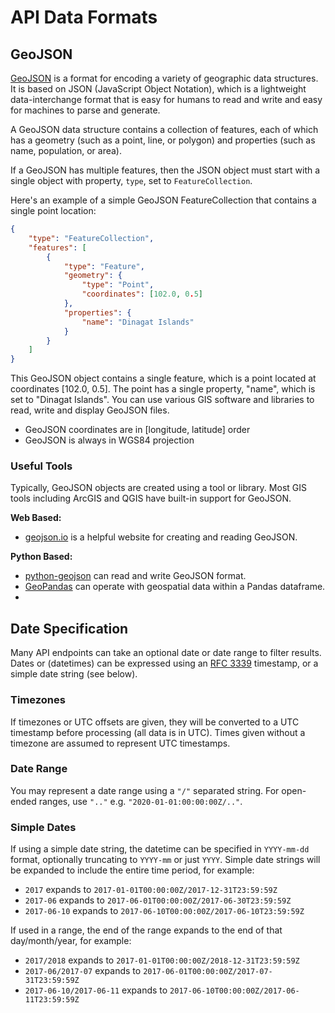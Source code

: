 # API Data Formats

## GeoJSON
[GeoJSON](geojson.org) is a format for encoding a variety of geographic data structures.
It is based on JSON (JavaScript Object Notation), which is a lightweight data-interchange format that is easy
for humans to read and write and easy for machines to parse and generate.

A GeoJSON data structure contains a collection of features, each of which has a geometry
(such as a point, line, or polygon) and properties (such as name, population, or area).

If a GeoJSON has multiple features, then the JSON object must start with a single object with property,
`type`, set to `FeatureCollection`.

Here's an example of a simple GeoJSON FeatureCollection that contains a single point location:
```json
{
    "type": "FeatureCollection",
    "features": [
        {
            "type": "Feature",
            "geometry": {
                "type": "Point",
                "coordinates": [102.0, 0.5]
            },
            "properties": {
                "name": "Dinagat Islands"
            }
        }
    ]
}
```
This GeoJSON object contains a single feature, which is a point located at coordinates [102.0, 0.5]. The point has a single property, "name", which is set to "Dinagat Islands".
You can use various GIS software and libraries to read, write and display GeoJSON files.

  - GeoJSON coordinates are in [longitude, latitude] order
  - GeoJSON is always in WGS84 projection

### Useful Tools

Typically, GeoJSON objects are created using a tool or library.
Most GIS tools including ArcGIS and QGIS have built-in support for GeoJSON.

**Web Based:**
  - [geojson.io](geojson.io) is a helpful website for creating and reading GeoJSON.

**Python Based:**
  - [python-geojson](https://python-geojson.readthedocs.io/en/latest/) can read and write GeoJSON format.
  - [GeoPandas](https://geopandas.org/en/stable/) can operate with geospatial data within a Pandas dataframe.
  -

## Date Specification
Many API endpoints can take an optional date or date range to filter results.
Dates or (datetimes) can be expressed using an [RFC 3339](https://tools.ietf.org/html/rfc3339)
timestamp, or a simple date string (see below).

### Timezones
If timezones or UTC offsets are given, they will be converted to
a UTC timestamp before processing (all data is in UTC).
Times given without a timezone are assumed to represent UTC
timestamps.

### Date Range
You may represent a date range using a ``"/"`` separated string.
For open-ended ranges, use `".."` e.g. `"2020-01-01:00:00:00Z/.."`.

### Simple Dates
If using a simple date string, the datetime can be specified in
``YYYY-mm-dd`` format, optionally truncating
to ``YYYY-mm`` or just ``YYYY``. Simple date strings will be expanded to
include the entire time period, for example:

  * ``2017`` expands to ``2017-01-01T00:00:00Z/2017-12-31T23:59:59Z``
  * ``2017-06`` expands to ``2017-06-01T00:00:00Z/2017-06-30T23:59:59Z``
  * ``2017-06-10`` expands to ``2017-06-10T00:00:00Z/2017-06-10T23:59:59Z``

If used in a range, the end of the range expands to the end of that
day/month/year, for example:

  * ``2017/2018`` expands to
  ``2017-01-01T00:00:00Z/2018-12-31T23:59:59Z``
  * ``2017-06/2017-07`` expands to
    ``2017-06-01T00:00:00Z/2017-07-31T23:59:59Z``
  * ``2017-06-10/2017-06-11`` expands to
    ``2017-06-10T00:00:00Z/2017-06-11T23:59:59Z``
